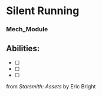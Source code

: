 # Silent Running
### Mech_Module


## Abilities:


- [ ] 

- [ ] 

- [ ] 



from *Starsmith: Assets* by Eric Bright